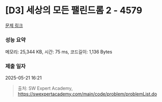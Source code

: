 # [D3] 세상의 모든 팰린드롬 2 - 4579 

[문제 링크](https://swexpertacademy.com/main/code/problem/problemDetail.do?contestProbId=AWQAz7IqAH8DFAWh) 

### 성능 요약

메모리: 25,344 KB, 시간: 75 ms, 코드길이: 1,136 Bytes

### 제출 일자

2025-05-21 16:21



> 출처: SW Expert Academy, https://swexpertacademy.com/main/code/problem/problemList.do